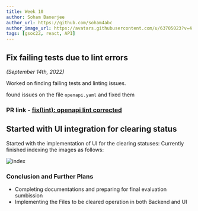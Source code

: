 ```yaml
---
title: Week 10
author: Soham Banerjee
author_url: https://github.com/soham4abc
author_image_url: https://avatars.githubusercontent.com/u/63705023?v=4
tags: [gsoc22, react, API]
---
```


<!--
SPDX-License-Identifier: CC-BY-SA-4.0

SPDX-FileCopyrightText: 2022 Soham Banerjee <sohambanerjee4abc@hotmail.com>
-->

## Fix failing tests due to lint errors

_(September 14th, 2022)_

Worked on finding failing tests and linting issues.

found issues on the file `openapi.yaml` and fixed them

### PR link - [fix(lint): openapi lint corrected](https://github.com/fossology/fossology/pull/2311)

## Started with UI integration for clearing status

Started with the implementation of UI for the clearing statuses: 
Currently finished indexing the images as follows:

![index](/img/reactUI/indexing.png)


<!--truncate-->

### Conclusion and Further Plans

- Completing documentations and preparing for final evaluation sumbission
- Implementing the Files to be cleared operation in both Backend and UI

